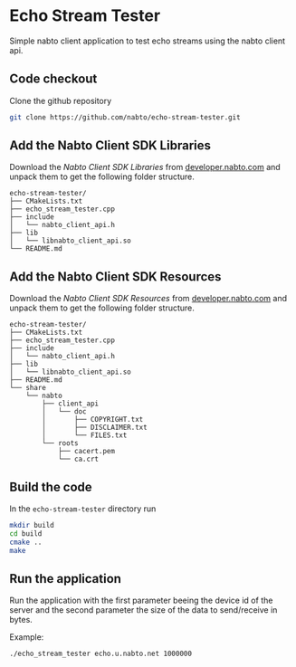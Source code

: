 # Echo Stream Tester

Simple nabto client application to test echo streams using the nabto client api.

## Code checkout

Clone the github repository

```bash
git clone https://github.com/nabto/echo-stream-tester.git
```

## Add the Nabto Client SDK Libraries

Download the *Nabto Client SDK Libraries* from [developer.nabto.com](https://developer.nabto.com/) and unpack them to get the following folder structure.

```
echo-stream-tester/
├── CMakeLists.txt
├── echo_stream_tester.cpp
├── include
│   └── nabto_client_api.h
├── lib
│   └── libnabto_client_api.so
└── README.md
```

## Add the Nabto Client SDK Resources

Download the *Nabto Client SDK Resources* from [developer.nabto.com](https://developer.nabto.com/) and unpack them to get the following folder structure.

```
echo-stream-tester/
├── CMakeLists.txt
├── echo_stream_tester.cpp
├── include
│   └── nabto_client_api.h
├── lib
│   └── libnabto_client_api.so
├── README.md
└── share
    └── nabto
        ├── client_api
        │   └── doc
        │       ├── COPYRIGHT.txt
        │       ├── DISCLAIMER.txt
        │       └── FILES.txt
        └── roots
            ├── cacert.pem
            └── ca.crt

```

## Build the code

In the `echo-stream-tester` directory run

```bash
mkdir build
cd build
cmake ..
make
```

## Run the application

Run the application with the first parameter beeing the device id of the server and the second parameter the size of the data to send/receive in bytes.

Example:

```bash
./echo_stream_tester echo.u.nabto.net 1000000
```
